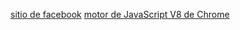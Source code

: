 [sitio de facebook](https://www.facebook.com)
[motor de JavaScript V8 de Chrome](https://developers.google.com/v8/)